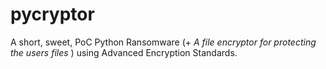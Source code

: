 # pycryptor
A short, sweet, PoC Python Ransomware (+ *A file encryptor for protecting the users files* ) using Advanced Encryption Standards.


